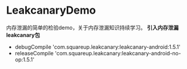 # LeakcanaryDemo
内存泄漏的简单的检验demo，关于内存泄漏知识持续学习。
**引入内存泄漏leakcanary包**
- debugCompile 'com.squareup.leakcanary:leakcanary-android:1.5.1'
- releaseCompile 'com.squareup.leakcanary:leakcanary-android-no-op:1.5.1'

